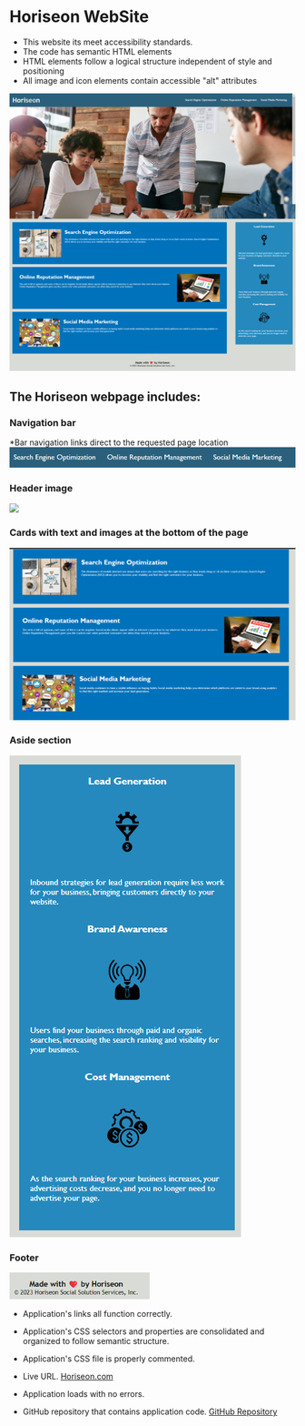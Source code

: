 # Horiseon WebSite

* This website its meet accessibility standards.
* The code has semantic HTML elements 
* HTML elements follow a logical structure independent of style and positioning
* All image and icon elements contain accessible "alt" attributes

![](./assets/images/website.png)

## The Horiseon webpage includes:  
### Navigation bar
*Bar navigation links direct to the requested page location
![](./assets/images/navbar.png)

### Header image
![](./assets/images/header_image.png)

### Cards with text and images at the bottom of the page
![](./assets/images/cards.png)

### Aside section
![](./assets/images/aside_section.png)

### Footer
![](./assets/images/footer.png)


* Application's links all function correctly. 

* Application's CSS selectors and properties are consolidated and organized to follow semantic structure.

* Application's CSS file is properly commented.

* Live URL. [Horiseon.com](https://luiz-araujjo.github.io/horiseon-code-refactor/) 

* Application loads with no errors. 

* GitHub repository that contains application code. [GitHub Repository](https://github.com/luiz-araujjo/horiseon-code-refactor) 
